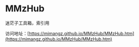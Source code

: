 # MMzHub
迷茫子工具箱，索引用

访问地址：[https://mimangz.github.io/MMzHub/MMzHub.htm](https://mimangz.github.io/MMzHub/MMzHub.htm)

